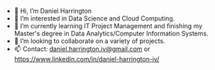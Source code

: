 - 👋 Hi, I’m Daniel Harrington
- 👀 I’m interested in Data Science and Cloud Computing. 
- 🌱 I’m currently learning IT Project Management and finishing my Master's degree in Data Analytics/Computer Information Systems. 
- 💞️ I’m looking to collaborate on a variety of projects. 
- 📫 Contact: daniel.harrington.iv@gmail.com or https://www.linkedin.com/in/daniel-harrington-iv/

<!---
dan-ielharrington/dan-ielharrington is a ✨ special ✨ repository because its `README.md` (this file) appears on your GitHub profile.
You can click the Preview link to take a look at your changes.
--->
